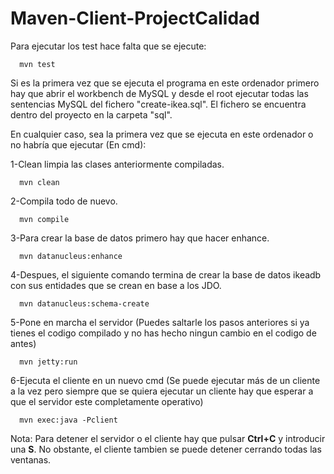 
Maven-Client-ProjectCalidad
========================================================================================================================================
Para ejecutar los test hace falta que se ejecute:  

      mvn test

Si es la primera vez que se ejecuta el programa en este ordenador primero hay que abrir el workbench de MySQL y desde el root ejecutar todas las sentencias MySQL del fichero "create-ikea.sql". El fichero se encuentra dentro del proyecto en la carpeta "sql".

En cualquier caso, sea la primera vez que se ejecuta en este ordenador o no habría que ejecutar (En cmd):

1-Clean limpia las clases anteriormente compiladas.  

      mvn clean

2-Compila todo de nuevo.

      mvn compile

3-Para crear la base de datos primero hay que hacer enhance.  

      mvn datanucleus:enhance

4-Despues, el siguiente comando termina de crear la base de datos ikeadb con sus entidades que se crean en base a los JDO.

      mvn datanucleus:schema-create

5-Pone en marcha el servidor (Puedes saltarle los pasos anteriores si ya tienes el codigo compilado y no has hecho ningun cambio en el codigo de antes)

      mvn jetty:run

6-Ejecuta el cliente en un nuevo cmd (Se puede ejecutar más de un cliente a la vez pero siempre que se quiera ejecutar un cliente hay que esperar a que el servidor este completamente operativo)

      mvn exec:java -Pclient

Nota: Para detener el servidor o el cliente hay que pulsar **Ctrl+C** y introducir una **S**. No obstante, el cliente tambien se puede detener cerrando todas las ventanas.

